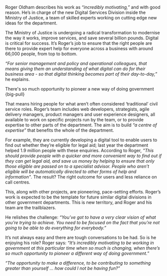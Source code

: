 Roger Oldham describes his work as *“incredibly motivating,”* and with good reason. He’s in charge of the new Digital Services Division inside the Ministry of Justice, a team of skilled experts working on cutting edge new ideas for the department. 

The Ministry of Justice is undergoing a radical transformation to modernise the way it works, improve services, and save several billion pounds. Digital is critical for success. It’s Roger’s job to ensure that the right people are there to provide expert help for everyone across a business with around 66,000 people, from top to bottom.

*“For senior management and policy and operational colleagues, that means giving them an understanding of what digital can do for their business area - so that digital thinking becomes part of their day-to-day,”* he explains.

There's so much opportunity to pioneer a new way of doing government
{big-pull}

That means hiring people for what aren’t often considered ‘traditional’ civil service roles. Roger’s team includes web developers, strategists, agile delivery managers, product managers and user experience designers, all available to work on specific projects run by the team, or to provide expertise to other parts of the department. The aim is to build *“a centre of expertise”* that benefits the whole of the department.

For example, they are currently developing a digital tool to enable users to find out whether they’re eligible for legal aid; last year the department helped 1.9 million people with these enquiries. According to Roger, *"This should provide people with a quicker and more convenient way to find out if they can get legal aid, and save us money by helping to ensure that only those eligible are passed on to a specialist advisor. People who aren’t eligible will be automatically directed to other forms of help and information"*. The result? The right outcome for users and less reliance on call centres.

This, along with other projects, are pioneering, pace-setting efforts. Roger’s work is expected to be the template for future similar digital divisions in other government departments. This is new territory, and Roger and his team are the trailblazers.

He relishes the challenge: *“You’ve got to have a very clear vision of what you’re trying to achieve. You need to be focused on the fact that you’re not going to be able to do everything for everybody.”*

It’s not always easy and there are tough conversations to be had. So is he enjoying his role? Roger says: *“It’s incredibly motivating to be working in government at this particular time when so much is changing, when there’s so much opportunity to pioneer a different way of doing government.”*

*“The opportunity to make a difference, to be contributing to something greater than yourself …  how could I not be having fun?”*
